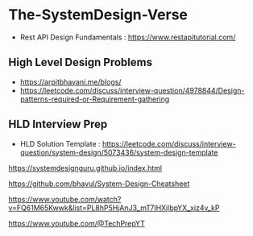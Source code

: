 # The-SystemDesign-Verse

- Rest API Design Fundamentals : https://www.restapitutorial.com/

## High Level Design Problems

* https://arpitbhayani.me/blogs/
* https://leetcode.com/discuss/interview-question/4978844/Design-patterns-required-or-Requirement-gathering

## HLD Interview Prep

* HLD Solution Template : https://leetcode.com/discuss/interview-question/system-design/5073436/system-design-template
  
https://systemdesignguru.github.io/index.html

https://github.com/bhavul/System-Design-Cheatsheet

https://www.youtube.com/watch?v=FQ61M65Kwwk&list=PL8hP5HjAnJ3_mT7IHXjlbpYX_xiz4v_kP

https://www.youtube.com/@TechPrepYT